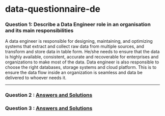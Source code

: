 # data-questionnaire-de

### Question 1: Describe a Data Engineer role in an organisation and its main responsibilities
A data engineer is responsible for designing, maintaining, and optimizing systems that extract and collect raw data from multiple sources, and transform and store data in table form. He/she needs to ensure that the data is highly available, consistent, accurate and recoverable for enterprises and organizations to make most of the data. Data engineer is also responsible to choose the right databases, storage systems and cloud platform. This is to ensure the data flow inside an organization is seamless and data be delivered to whoever needs it. 

----

### Question 2 : [Answers and Solutions](https://github.com/khairahnh/data-questionnaire-de/tree/master/Question%202%20-%20SQL)

### Question 3 : [Answers and Solutions](https://github.com/khairahnh/data-questionnaire-de/blob/master/Question%203%20-%20Python/Question%203%20-%20Python.ipynb)



